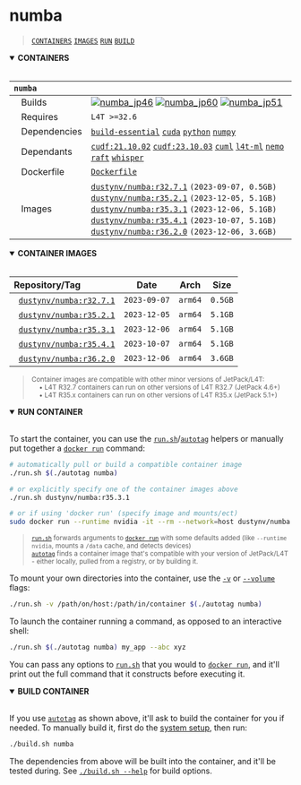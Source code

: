 # numba

> [`CONTAINERS`](#user-content-containers) [`IMAGES`](#user-content-images) [`RUN`](#user-content-run) [`BUILD`](#user-content-build)

<details open>
<summary><b><a id="containers">CONTAINERS</a></b></summary>
<br>

| **`numba`** | |
| :-- | :-- |
| &nbsp;&nbsp;&nbsp;Builds | [![`numba_jp46`](https://img.shields.io/github/actions/workflow/status/dusty-nv/jetson-containers/numba_jp46.yml?label=numba:jp46)](https://github.com/dusty-nv/jetson-containers/actions/workflows/numba_jp46.yml) [![`numba_jp60`](https://img.shields.io/github/actions/workflow/status/dusty-nv/jetson-containers/numba_jp60.yml?label=numba:jp60)](https://github.com/dusty-nv/jetson-containers/actions/workflows/numba_jp60.yml) [![`numba_jp51`](https://img.shields.io/github/actions/workflow/status/dusty-nv/jetson-containers/numba_jp51.yml?label=numba:jp51)](https://github.com/dusty-nv/jetson-containers/actions/workflows/numba_jp51.yml) |
| &nbsp;&nbsp;&nbsp;Requires | `L4T >=32.6` |
| &nbsp;&nbsp;&nbsp;Dependencies | [`build-essential`](/packages/build-essential) [`cuda`](/packages/cuda/cuda) [`python`](/packages/python) [`numpy`](/packages/numpy) |
| &nbsp;&nbsp;&nbsp;Dependants | [`cudf:21.10.02`](/packages/rapids/cudf) [`cudf:23.10.03`](/packages/rapids/cudf) [`cuml`](/packages/rapids/cuml) [`l4t-ml`](/packages/l4t/l4t-ml) [`nemo`](/packages/nemo) [`raft`](/packages/rapids/raft) [`whisper`](/packages/audio/whisper) |
| &nbsp;&nbsp;&nbsp;Dockerfile | [`Dockerfile`](Dockerfile) |
| &nbsp;&nbsp;&nbsp;Images | [`dustynv/numba:r32.7.1`](https://hub.docker.com/r/dustynv/numba/tags) `(2023-09-07, 0.5GB)`<br>[`dustynv/numba:r35.2.1`](https://hub.docker.com/r/dustynv/numba/tags) `(2023-12-05, 5.1GB)`<br>[`dustynv/numba:r35.3.1`](https://hub.docker.com/r/dustynv/numba/tags) `(2023-12-06, 5.1GB)`<br>[`dustynv/numba:r35.4.1`](https://hub.docker.com/r/dustynv/numba/tags) `(2023-10-07, 5.1GB)`<br>[`dustynv/numba:r36.2.0`](https://hub.docker.com/r/dustynv/numba/tags) `(2023-12-06, 3.6GB)` |

</details>

<details open>
<summary><b><a id="images">CONTAINER IMAGES</a></b></summary>
<br>

| Repository/Tag | Date | Arch | Size |
| :-- | :--: | :--: | :--: |
| &nbsp;&nbsp;[`dustynv/numba:r32.7.1`](https://hub.docker.com/r/dustynv/numba/tags) | `2023-09-07` | `arm64` | `0.5GB` |
| &nbsp;&nbsp;[`dustynv/numba:r35.2.1`](https://hub.docker.com/r/dustynv/numba/tags) | `2023-12-05` | `arm64` | `5.1GB` |
| &nbsp;&nbsp;[`dustynv/numba:r35.3.1`](https://hub.docker.com/r/dustynv/numba/tags) | `2023-12-06` | `arm64` | `5.1GB` |
| &nbsp;&nbsp;[`dustynv/numba:r35.4.1`](https://hub.docker.com/r/dustynv/numba/tags) | `2023-10-07` | `arm64` | `5.1GB` |
| &nbsp;&nbsp;[`dustynv/numba:r36.2.0`](https://hub.docker.com/r/dustynv/numba/tags) | `2023-12-06` | `arm64` | `3.6GB` |

> <sub>Container images are compatible with other minor versions of JetPack/L4T:</sub><br>
> <sub>&nbsp;&nbsp;&nbsp;&nbsp;• L4T R32.7 containers can run on other versions of L4T R32.7 (JetPack 4.6+)</sub><br>
> <sub>&nbsp;&nbsp;&nbsp;&nbsp;• L4T R35.x containers can run on other versions of L4T R35.x (JetPack 5.1+)</sub><br>
</details>

<details open>
<summary><b><a id="run">RUN CONTAINER</a></b></summary>
<br>

To start the container, you can use the [`run.sh`](/docs/run.md)/[`autotag`](/docs/run.md#autotag) helpers or manually put together a [`docker run`](https://docs.docker.com/engine/reference/commandline/run/) command:
```bash
# automatically pull or build a compatible container image
./run.sh $(./autotag numba)

# or explicitly specify one of the container images above
./run.sh dustynv/numba:r35.3.1

# or if using 'docker run' (specify image and mounts/ect)
sudo docker run --runtime nvidia -it --rm --network=host dustynv/numba:r35.3.1
```
> <sup>[`run.sh`](/docs/run.md) forwards arguments to [`docker run`](https://docs.docker.com/engine/reference/commandline/run/) with some defaults added (like `--runtime nvidia`, mounts a `/data` cache, and detects devices)</sup><br>
> <sup>[`autotag`](/docs/run.md#autotag) finds a container image that's compatible with your version of JetPack/L4T - either locally, pulled from a registry, or by building it.</sup>

To mount your own directories into the container, use the [`-v`](https://docs.docker.com/engine/reference/commandline/run/#volume) or [`--volume`](https://docs.docker.com/engine/reference/commandline/run/#volume) flags:
```bash
./run.sh -v /path/on/host:/path/in/container $(./autotag numba)
```
To launch the container running a command, as opposed to an interactive shell:
```bash
./run.sh $(./autotag numba) my_app --abc xyz
```
You can pass any options to [`run.sh`](/docs/run.md) that you would to [`docker run`](https://docs.docker.com/engine/reference/commandline/run/), and it'll print out the full command that it constructs before executing it.
</details>
<details open>
<summary><b><a id="build">BUILD CONTAINER</b></summary>
<br>

If you use [`autotag`](/docs/run.md#autotag) as shown above, it'll ask to build the container for you if needed.  To manually build it, first do the [system setup](/docs/setup.md), then run:
```bash
./build.sh numba
```
The dependencies from above will be built into the container, and it'll be tested during.  See [`./build.sh --help`](/jetson_containers/build.py) for build options.
</details>
